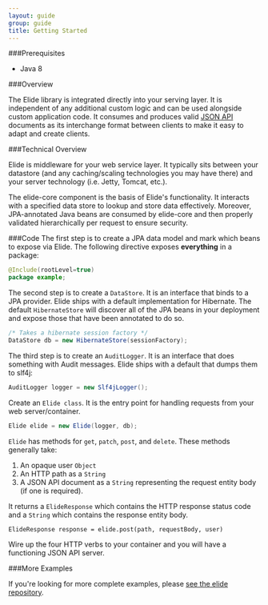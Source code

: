 ```yaml
---
layout: guide
group: guide
title: Getting Started
---
```

###Prerequisites

* Java 8

###Overview

The Elide library is integrated directly into your serving layer. It is independent of any additional custom logic and can be used alongside custom application code. It consumes and produces valid [JSON API](http://jsonapi.org) documents as its interchange format between clients to make it easy to adapt and create clients.

###Technical Overview

Elide is middleware for your web service layer. It typically sits between your datastore (and any caching/scaling technologies you may have there) and your server technology (i.e. Jetty, Tomcat, etc.).

The elide-core component is the basis of Elide's functionality. It interacts with a specified data store to lookup and store data effectively. Moreover, JPA-annotated Java beans are consumed by elide-core and then properly validated hierarchically per request to ensure security.

###Code
The first step is to create a JPA data model and mark which beans to expose via Elide.  The following directive exposes **everything** in a package:  

```java
@Include(rootLevel=true)
package example;
```

The second step is to create a `DataStore`.   It is an interface that binds to a JPA provider.  Elide ships with a default implementation for Hibernate.  The default `HibernateStore` will discover all of the JPA beans in your deployment and expose those that have been annotated to do so.

```java
/* Takes a hibernate session factory */
DataStore db = new HibernateStore(sessionFactory);
```

The third step is to create an `AuditLogger`.   It is an interface that does something with Audit messages.  Elide ships with a default that dumps them to slf4j:

```java
AuditLogger logger = new Slf4jLogger();
```

Create an `Elide class`.  It is the entry point for handling requests from your web server/container.  

```java
Elide elide = new Elide(logger, db);
```

`Elide` has methods for `get`, `patch`, `post`, and `delete`.  These methods generally take:

1. An opaque user `Object`
1. An HTTP path as a `String`
1. A JSON API document as a `String` representing the request entity body (if one is required).

It returns a `ElideResponse` which contains the HTTP response status code and a `String` which contains the response entity body.

```
ElideResponse response = elide.post(path, requestBody, user)
```

Wire up the four HTTP verbs to your container and you will have a functioning JSON API server.

###More Examples

If you're looking for more complete examples, please [see the elide repository](https://github.com/yahoo/elide/tree/master/elide-example).
